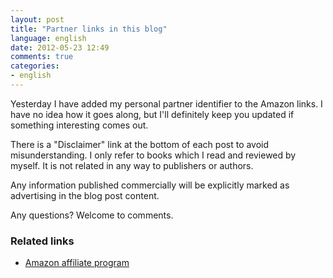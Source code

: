 ```yaml
---
layout: post
title: "Partner links in this blog"
language: english
date: 2012-05-23 12:49
comments: true
categories: 
- english
---
```

Yesterday I have added my personal partner identifier to the Amazon links. I have no idea how it goes along, but I'll definitely keep you updated if something interesting comes out.

There is a "Disclaimer" link at the bottom of each post to avoid misunderstanding. I only refer to books which I read and reviewed by myself. It is not related in any way to publishers or authors.

Any information published commercially will be explicitly marked as advertising in the blog post content.

Any questions? Welcome to comments.

### Related links

* [Amazon affiliate program][]

[Amazon affiliate program]: https://affiliate-program.amazon.co.uk/
